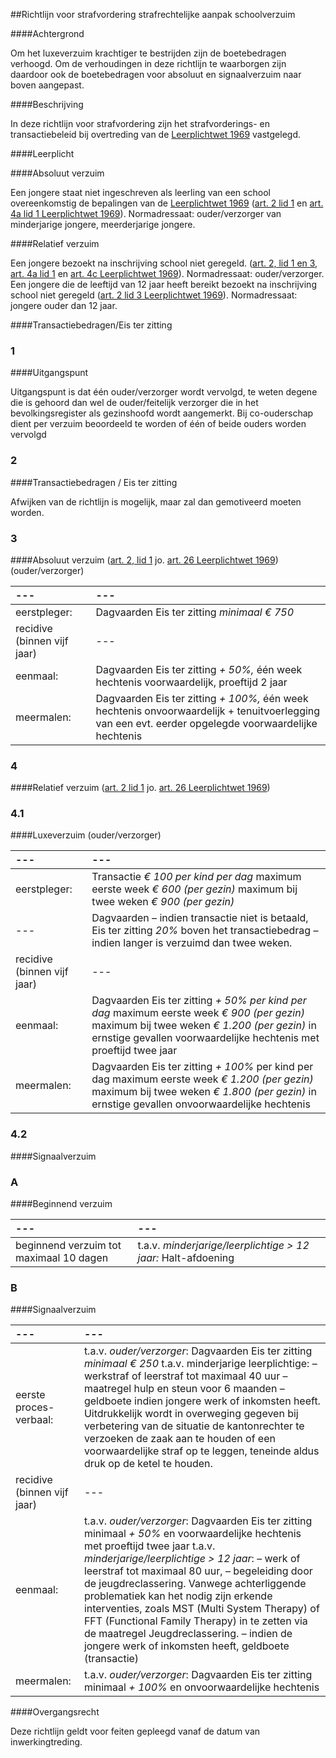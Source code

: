 <meta http-equiv='Content-Type' content='text/html; charset=utf-8' />

##Richtlijn voor strafvordering strafrechtelijke aanpak schoolverzuim

####Achtergrond

Om het luxeverzuim krachtiger te bestrijden zijn de boetebedragen verhoogd. Om de verhoudingen in deze richtlijn te waarborgen zijn daardoor ook de boetebedragen voor absoluut en signaalverzuim naar boven aangepast.    

####Beschrijving

In deze richtlijn voor strafvordering zijn het strafvorderings- en transactiebeleid bij overtreding van de [Leerplichtwet 1969](../../../../../../../../wet/leerplichtwet/1969/BWBR0002628/README.md) vastgelegd.   

####Leerplicht

####Absoluut verzuim

Een jongere staat niet ingeschreven als leerling van een school overeenkomstig de bepalingen van de [Leerplichtwet 1969](../../../../../../../../wet/leerplichtwet/1969/BWBR0002628/README.md) ([art. 2 lid 1](../../../../../../../../wet/leerplichtwet/1969/BWBR0002628/README.md) en [art. 4a lid 1 Leerplichtwet 1969](../../../../../../../../wet/leerplichtwet/1969/BWBR0002628/README.md)). Normadressaat: ouder/verzorger van minderjarige jongere, meerderjarige jongere.    

####Relatief verzuim

Een jongere bezoekt na inschrijving school niet geregeld. ([art. 2, lid 1 en 3](../../../../../../../../wet/leerplichtwet/1969/BWBR0002628/README.md), [art. 4a lid 1](../../../../../../../../wet/leerplichtwet/1969/BWBR0002628/README.md) en [art. 4c Leerplichtwet 1969](../../../../../../../../wet/leerplichtwet/1969/BWBR0002628/README.md)). Normadressaat: ouder/verzorger. Een jongere die de leeftijd van 12 jaar heeft bereikt bezoekt na inschrijving school niet geregeld ([art. 2 lid 3 Leerplichtwet 1969](../../../../../../../../wet/leerplichtwet/1969/BWBR0002628/README.md)). Normadressaat: jongere ouder dan 12 jaar.      

####Transactiebedragen/Eis ter zitting

### 1  

####Uitgangspunt

Uitgangspunt is dat één ouder/verzorger wordt vervolgd, te weten degene die is gehoord dan wel de ouder/feitelijk verzorger die in het bevolkingsregister als gezinshoofd wordt aangemerkt. Bij co-ouderschap dient per verzuim beoordeeld te worden of één of beide ouders worden vervolgd    
### 2  

####Transactiebedragen / Eis ter zitting

Afwijken van de richtlijn is mogelijk, maar zal dan gemotiveerd moeten worden.    
### 3  

####Absoluut verzuim ([art. 2, lid 1](../../../../../../../../wet/leerplichtwet/1969/BWBR0002628/README.md) jo. [art. 26 Leerplichtwet 1969](../../../../../../../../wet/leerplichtwet/1969/BWBR0002628/README.md)) (ouder/verzorger)

| --- | --- |
|:---|:---|
| eerstpleger:  | Dagvaarden  Eis ter zitting *minimaal € 750*  |
| recidive (binnen vijf jaar)  | --- |
| eenmaal:  | Dagvaarden  Eis ter zitting *+ 50%,* één week hechtenis voorwaardelijk, proeftijd 2 jaar  |
| meermalen:  | Dagvaarden  Eis ter zitting *+ 100%,* één week hechtenis onvoorwaardelijk + tenuitvoerlegging van een evt. eerder opgelegde voorwaardelijke hechtenis  |

### 4  

####Relatief verzuim ([art. 2 lid 1](../../../../../../../../wet/leerplichtwet/1969/BWBR0002628/README.md) jo. [art. 26 Leerplichtwet 1969](../../../../../../../../wet/leerplichtwet/1969/BWBR0002628/README.md))

### 4.1  

####Luxeverzuim (ouder/verzorger)

| --- | --- |
|:---|:---|
| eerstpleger:  | Transactie *€ 100 per kind per dag*  maximum eerste week *€ 600 (per gezin)*  maximum bij twee weken *€ 900 (per gezin)*  |
| --- | Dagvaarden  – indien transactie niet is betaald, Eis ter zitting *20%* boven het transactiebedrag  – indien langer is verzuimd dan twee weken.  |
| recidive (binnen vijf jaar)  | --- |
| eenmaal:  | Dagvaarden  Eis ter zitting *+ 50% per kind per dag*  maximum eerste week *€ 900 (per gezin)*  maximum bij twee weken *€ 1.200 (per gezin)*  in ernstige gevallen voorwaardelijke hechtenis met proeftijd twee jaar  |
| meermalen:  | Dagvaarden  Eis ter zitting *+ 100%* per kind per dag  maximum eerste week *€ 1.200 (per gezin)*  maximum bij twee weken *€ 1.800 (per gezin)*  in ernstige gevallen onvoorwaardelijke hechtenis  |

### 4.2  

####Signaalverzuim

### A  

####Beginnend verzuim

| --- | --- |
|:---|:---|
| beginnend verzuim tot maximaal 10 dagen  | t.a.v. *minderjarige/leerplichtige > 12 jaar:* Halt-afdoening  |

### B  

####Signaalverzuim

| --- | --- |
|:---|:---|
| eerste proces-verbaal:  | t.a.v. *ouder/verzorger*: Dagvaarden  Eis ter zitting *minimaal € 250* t.a.v. minderjarige leerplichtige:  – werkstraf of leerstraf tot maximaal 40 uur  – maatregel hulp en steun voor 6 maanden  – geldboete indien jongere werk of inkomsten heeft.  Uitdrukkelijk wordt in overweging gegeven bij verbetering van de situatie de kantonrechter te verzoeken de zaak aan te houden of een voorwaardelijke straf op te leggen, teneinde aldus druk op de ketel te houden.  |
| recidive (binnen vijf jaar)  | --- |
| eenmaal:  | t.a.v. *ouder/verzorger*: Dagvaarden  Eis ter zitting minimaal *+ 50%* en voorwaardelijke hechtenis met proeftijd twee jaar  t.a.v. *minderjarige/leerplichtige > 12 jaar*:  – werk of leerstraf tot maximaal 80 uur,  – begeleiding door de jeugdreclassering.  Vanwege achterliggende problematiek kan het nodig zijn erkende interventies, zoals MST (Multi System Therapy) of FFT (Functional Family Therapy) in te zetten via de maatregel Jeugdreclassering.  – indien de jongere werk of inkomsten heeft, geldboete (transactie)  |
| meermalen:  | t.a.v. *ouder/verzorger*: Dagvaarden  Eis ter zitting minimaal *+ 100%* en onvoorwaardelijke hechtenis  |

####Overgangsrecht

Deze richtlijn geldt voor feiten gepleegd vanaf de datum van inwerkingtreding.     
